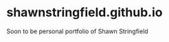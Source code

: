 shawnstringfield.github.io
==========================
Soon to be personal portfolio of Shawn Stringfield
